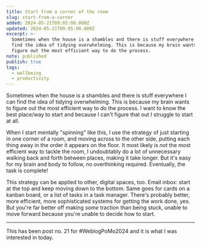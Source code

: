 ```yaml
---
title: Start from a corner of the room
slug: start-from-a-corner
added: 2024-05-21T09:05:00.000Z
updated: 2024-05-21T09:05:00.000Z
excerpt: >-
  Sometimes when the house is a shambles and there is stuff everywhere I can
  find the idea of tidying overwhelming. This is because my brain wants to
  figure out the most efficient way to do the process.
note: published
publish: true
tags:
  - wellbeing
  - productivity
---
```

Sometimes when the house is a shambles and there is stuff everywhere I can find the idea of tidying overwhelming. This is because my brain wants to figure out the most efficient way to do the process. I want to know the best place/way to start and because I can't figure that out I struggle to start at all.

When I start mentally "spinning" like this, I use the strategy of just starting in one corner of a room, and moving across to the other side, putting each thing away in the order it appears on the floor. It most likely is *not* the most efficient way to tackle the room, I undoubtably do a lot of unnecessary walking back and forth between places, making it take longer. But it's easy for my brain and body to follow, no overthinking required. Eventually, the task is complete!

This strategy can be applied to other, digital spaces, too. Email inbox: start at the top and keep moving down to the bottom. Same goes for cards on a kanban board, or a list of tasks in a task manager. There's probably better, more efficient, more sophisticated systems for getting the work done, yes. But you're far better off making *some* traction than being stuck, unable to move forward because you're unable to decide how to start. 

<hr>

This has been post no. 21 for #WeblogPoMo2024 and it is what I was interested in today.

